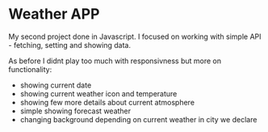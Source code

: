# Weather APP

My second project done in Javascript. I focused on working with simple API - fetching, setting and showing data.

As before I didnt play too much with responsivness but more on functionality:

- showing current date
- showing current weather icon and temperature
- showing few more details about current atmosphere
- simple showing forecast weather
- changing background depending on current weather in city we declare
